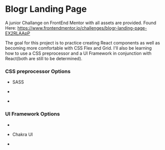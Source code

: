 # Blogr Landing Page

A junior Challange on FrontEnd Mentor with all assets are provided. Found Here: https://www.frontendmentor.io/challenges/blogr-landing-page-EX2RLAApP

The goal for this project is to practice creating React components as well as becoming more comfortable with CSS Flex and Grid. I'll also be learning how to use a CSS preprocessor and a UI Framework in conjunction with React(both are still to be determined).

### CSS preprocessor Options

- SASS 
- ~~~LESS~~~
- ~~~Stylus~~~

### UI Framework Options

- ~~~Material UI~~~
- Chakra UI 
- ~~~React-Bootstrap~~~
